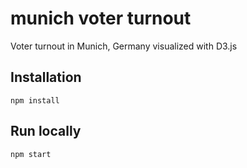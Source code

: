 # munich voter turnout

Voter turnout in Munich, Germany visualized with D3.js

## Installation

`npm install`

## Run locally

`npm start`